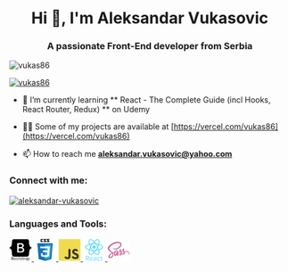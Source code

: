 <h1 align="center">Hi 👋, I'm Aleksandar Vukasovic</h1>
<h3 align="center">A passionate Front-End developer from Serbia</h3>

<p align="left"> <img src="https://komarev.com/ghpvc/?username=vukas86&label=Profile%20views&color=0e75b6&style=flat" alt="vukas86" /> </p>

<p align="left"> <a href="https://github.com/ryo-ma/github-profile-trophy"><img src="https://github-profile-trophy.vercel.app/?username=vukas86" alt="vukas86" /></a> </p>

- 🌱 I’m currently learning **
React - The Complete Guide (incl Hooks, React Router, Redux)
** on Udemy

- 👨‍💻 Some of my projects are available at [https://vercel.com/vukas86](https://vercel.com/vukas86)

- 📫 How to reach me **aleksandar.vukasovic@yahoo.com**

<h3 align="left">Connect with me:</h3>
<p align="left">
<a href="https://linkedin.com/in/aleksandar-vukasovic" target="blank"><img align="center" src="https://raw.githubusercontent.com/rahuldkjain/github-profile-readme-generator/master/src/images/icons/Social/linked-in-alt.svg" alt="aleksandar-vukasovic" height="30" width="40" /></a>
</p>

<h3 align="left">Languages and Tools:</h3>
<p align="left"> <a href="https://getbootstrap.com" target="_blank"> <img src="https://raw.githubusercontent.com/devicons/devicon/master/icons/bootstrap/bootstrap-plain-wordmark.svg" alt="bootstrap" width="40" height="40"/> </a> <a href="https://www.w3schools.com/css/" target="_blank"> <img src="https://raw.githubusercontent.com/devicons/devicon/master/icons/css3/css3-original-wordmark.svg" alt="css3" width="40" height="40"/> </a> <a href="https://developer.mozilla.org/en-US/docs/Web/JavaScript" target="_blank"> <img src="https://raw.githubusercontent.com/devicons/devicon/master/icons/javascript/javascript-original.svg" alt="javascript" width="40" height="40"/> </a> <a href="https://reactjs.org/" target="_blank"> <img src="https://raw.githubusercontent.com/devicons/devicon/master/icons/react/react-original-wordmark.svg" alt="react" width="40" height="40"/> </a> <a href="https://sass-lang.com" target="_blank"> <img src="https://raw.githubusercontent.com/devicons/devicon/master/icons/sass/sass-original.svg" alt="sass" width="40" height="40"/> </a> </p>


